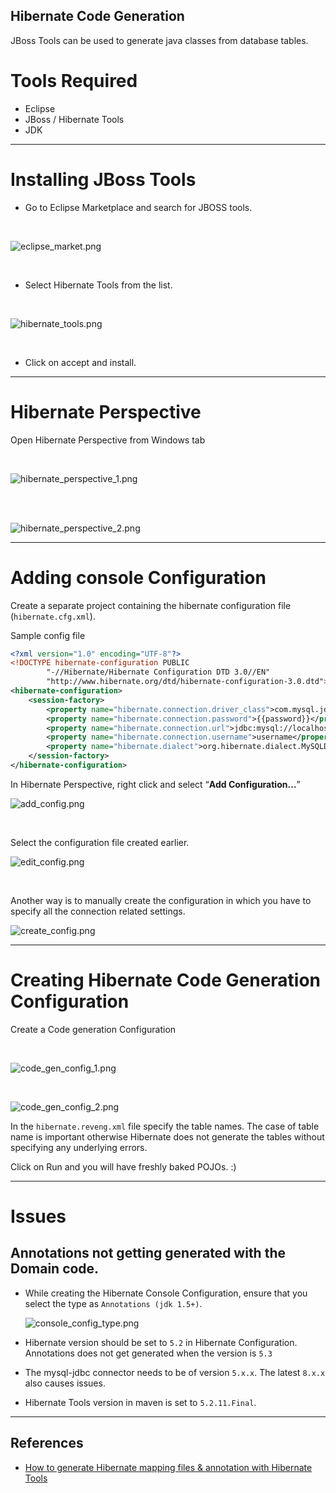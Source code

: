 Hibernate Code Generation
---

JBoss Tools can be used to generate java classes from database tables.

# Tools Required

- Eclipse  
- JBoss / Hibernate Tools  
- JDK  


---

# Installing JBoss Tools

- Go to Eclipse Marketplace and search for JBOSS tools.

<br>

![eclipse_market.png](./images/eclipse_market.png)

<br>

- Select Hibernate Tools from the list.

<br>

![hibernate_tools.png](./images/hibernate_tools.png)

<br>

- Click on accept and install.

---

# Hibernate Perspective

Open Hibernate Perspective from Windows tab

<br>

![hibernate_perspective_1.png](./images/hibernate_perspective_1.png)

<br><br>

![hibernate_perspective_2.png](./images/hibernate_perspective_2.png)

---

# Adding console Configuration

Create a separate project containing the hibernate configuration file (`hibernate.cfg.xml`).

Sample config file

```xml
<?xml version="1.0" encoding="UTF-8"?>
<!DOCTYPE hibernate-configuration PUBLIC
		"-//Hibernate/Hibernate Configuration DTD 3.0//EN"
		"http://www.hibernate.org/dtd/hibernate-configuration-3.0.dtd">
<hibernate-configuration>
    <session-factory>
        <property name="hibernate.connection.driver_class">com.mysql.jdbc.Driver</property>
        <property name="hibernate.connection.password">{{password}}</property>
        <property name="hibernate.connection.url">jdbc:mysql://localhost:3306/DB_NAME</property>
        <property name="hibernate.connection.username">username</property>
        <property name="hibernate.dialect">org.hibernate.dialect.MySQLDialect</property>
    </session-factory>
</hibernate-configuration>

```



In Hibernate Perspective, right click and select “**Add Configuration…**”
<br>

![add_config.png](./images/add_config.png)

<br>

Select the configuration file created earlier.
<br>

![edit_config.png](./images/edit_config.png)

<br>

Another way is to manually create the configuration in which you have to specify all the connection related settings.

![create_config.png](./images/create_config.png)

---

# Creating Hibernate Code Generation Configuration

Create a Code generation Configuration

<br>

![code_gen_config_1.png](./images/code_gen_config_1.png)

<br>

![code_gen_config_2.png](./images/code_gen_config_2.png)

In the `hibernate.reveng.xml` file specify the table names. The case of table name is important otherwise Hibernate does not generate the tables without specifying any underlying errors.

Click on Run and you will have freshly baked POJOs. :)

---


# Issues

## **Annotations not getting generated with the Domain code.**

-	While creating the Hibernate Console Configuration, ensure that you select the type as `Annotations (jdk 1.5+)`.

 	![console_config_type.png](./images/console_config_type.jpg)

- Hibernate version should be set to `5.2` in Hibernate Configuration. Annotations does not get generated when the version is `5.3`

- The mysql-jdbc connector needs to be of version `5.x.x`. The latest `8.x.x` also causes issues.

- Hibernate Tools version in maven is set to `5.2.11.Final`.

---

## References

- [How to generate Hibernate mapping files & annotation with Hibernate Tools](https://www.mkyong.com/hibernate/how-to-generate-code-with-hibernate-tools/)
